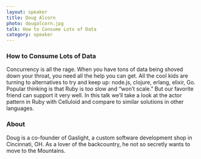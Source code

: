 ```yaml
---
layout: speaker
title: Doug Alcorn
photo: dougalcorn.jpg
talk: How to Consume Lots of Data
category: speaker
---
```


### How to Consume Lots of Data

Concurrency is all the rage. When you have tons of data being shoved down your
throat, you need all the help you can get. All the cool kids are turning to
alternatives to try and keep up: node.js, clojure, erlang, elixir, Go. Popular
thinking is that Ruby is too slow and “won’t scale.” But our favorite friend can
support it very well. In this talk we’ll take a look at the actor pattern in
Ruby with Celluloid and compare to similar solutions in other languages.

### About

Doug is a co-founder of Gaslight, a custom software development shop in
Cincinnati, OH. As a lover of the backcountry, he not so secretly wants to move
to the Mountains.
